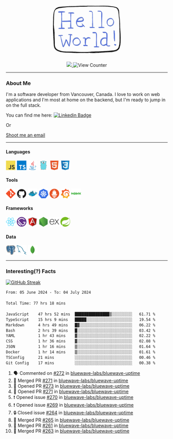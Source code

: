 <div align="center">
    <img src="./img/hello_world.webp" height="200px" width="">
    <div>
        <a href="https://www.linkedin.com/in/ajhollid">
            <img src="https://img.shields.io/badge/LinkedIn-blue"/>
        </a>
        <img src="https://komarev.com/ghpvc/?username=ajhollid&color=yellow" alt="View Counter">
    </div>
</div>

---

### About Me

I'm a software developer from Vancouver, Canada. I love to work on web applications and I'm most at home on the backend, but I'm ready to jump in on the full stack.

You can find me here: [![Linkedin Badge](https://img.shields.io/badge/-ajhollid-blue?style=flat&logo=Linkedin&logoColor=white)](https://www.linkedin.com/in/ajhollid)

Or

[Shoot me an email](mailto:ajhollid@gmail.com)

---

#### Languages

<div>
    <img src="./img/devicons/javascript-original.svg" width=30 height=30 alt="JavaScript">
    <img src="/img/devicons/typescript-original.svg" width=30 height=30 alt="TypeScript">
    <img src="./img/devicons/java-original.svg" width=30 height=30 alt="Java">
    <img src="./img/devicons/go-original.svg" width=30 height=30 alt="Golang">
    <img src="./img/devicons/html5-original.svg" width=30 height=30 alt="HTML 5">
    <img src="./img/devicons/css3-original.svg" width=30 height=30 alt="CSS 3">
</div>

#### Tools

<div>
    <img src="./img/devicons/git-original.svg" width=30 height=30 alt="Git">
    <img src="./img/devicons/github-original.svg" width=30 height=30 alt="Github">
    <img src="./img/devicons/docker-original.svg" width=30 
    height=30 alt="Docker">
    <img src="./img/devicons/kubernetes-original.svg" width=30 height=30 alt="K8">
    <img src="./img/devicons/prometheus-original.svg" width=30 height=30 alt="Prometheus">
    <img src="./img/devicons/grafana-original.svg" width=30 height=30 alt="Grafana">
    <img src="./img/devicons/nginx-original.svg" width=30 height=30 alt="Nginx">
</div>

#### Frameworks

<div>
    <img src="./img/devicons/react-original.svg" width=30 height=30 alt="React">
    <img src="./img/devicons/gatsby-original.svg" width=30 height=30 alt="Gatsby">
    <img src="./img/devicons/angularjs-original.svg" width=30 height=30 alt="AngularJS">
    <img src="./img/devicons/nodejs-original.svg" width=30 height=30 alt="NodeJS">
    <img src="./img/devicons/express-original.svg" width=30 height=30 alt="Express">
    <img src="./img/devicons/spring-original.svg" width=30 height=30 alt="Spring">
</div>

#### Data

<div>
    <img src="./img/devicons/postgresql-original.svg" width=30 height=30 alt="Postgresql">
    <img src="./img/devicons/mysql-original.svg" width=30 height=30 alt="Mysql">
    <img src="./img/devicons/mongodb-original.svg" width=30 height=30 alt="MongoDB">
</div>

---

### Interesting(?) Facts

[![GitHub Streak](http://github-readme-streak-stats.herokuapp.com?user=ajhollid)](https://git.io/streak-stats)

 <!--START_SECTION:waka-->

```txt
From: 05 June 2024 - To: 04 July 2024

Total Time: 77 hrs 18 mins

JavaScript    47 hrs 52 mins  ███████████████▒░░░░░░░░░   61.71 %
TypeScript    15 hrs 9 mins   █████░░░░░░░░░░░░░░░░░░░░   19.54 %
Markdown      4 hrs 49 mins   █▓░░░░░░░░░░░░░░░░░░░░░░░   06.22 %
Bash          2 hrs 39 mins   █░░░░░░░░░░░░░░░░░░░░░░░░   03.42 %
YAML          1 hr 43 mins    ▓░░░░░░░░░░░░░░░░░░░░░░░░   02.22 %
CSS           1 hr 36 mins    ▓░░░░░░░░░░░░░░░░░░░░░░░░   02.08 %
JSON          1 hr 16 mins    ▒░░░░░░░░░░░░░░░░░░░░░░░░   01.64 %
Docker        1 hr 14 mins    ▒░░░░░░░░░░░░░░░░░░░░░░░░   01.61 %
TSConfig      21 mins         ░░░░░░░░░░░░░░░░░░░░░░░░░   00.46 %
Git Config    17 mins         ░░░░░░░░░░░░░░░░░░░░░░░░░   00.38 %
```

<!--END_SECTION:waka-->


<!--START_SECTION:activity-->
1. 🗣 Commented on [#272](https://github.com/bluewave-labs/bluewave-uptime/pull/272#issuecomment-2211484741) in [bluewave-labs/bluewave-uptime](https://github.com/bluewave-labs/bluewave-uptime)
2. 🎉 Merged PR [#271](https://github.com/bluewave-labs/bluewave-uptime/pull/271) in [bluewave-labs/bluewave-uptime](https://github.com/bluewave-labs/bluewave-uptime)
3. 💪 Opened PR [#273](https://github.com/bluewave-labs/bluewave-uptime/pull/273) in [bluewave-labs/bluewave-uptime](https://github.com/bluewave-labs/bluewave-uptime)
4. 💪 Opened PR [#271](https://github.com/bluewave-labs/bluewave-uptime/pull/271) in [bluewave-labs/bluewave-uptime](https://github.com/bluewave-labs/bluewave-uptime)
5. ❗ Opened issue [#270](https://github.com/bluewave-labs/bluewave-uptime/issues/270) in [bluewave-labs/bluewave-uptime](https://github.com/bluewave-labs/bluewave-uptime)
6. ❗ Opened issue [#269](https://github.com/bluewave-labs/bluewave-uptime/issues/269) in [bluewave-labs/bluewave-uptime](https://github.com/bluewave-labs/bluewave-uptime)
7. 🔒 Closed issue [#264](https://github.com/bluewave-labs/bluewave-uptime/issues/264) in [bluewave-labs/bluewave-uptime](https://github.com/bluewave-labs/bluewave-uptime)
8. 🎉 Merged PR [#265](https://github.com/bluewave-labs/bluewave-uptime/pull/265) in [bluewave-labs/bluewave-uptime](https://github.com/bluewave-labs/bluewave-uptime)
9. 🎉 Merged PR [#261](https://github.com/bluewave-labs/bluewave-uptime/pull/261) in [bluewave-labs/bluewave-uptime](https://github.com/bluewave-labs/bluewave-uptime)
10. 🎉 Merged PR [#263](https://github.com/bluewave-labs/bluewave-uptime/pull/263) in [bluewave-labs/bluewave-uptime](https://github.com/bluewave-labs/bluewave-uptime)
<!--END_SECTION:activity-->
